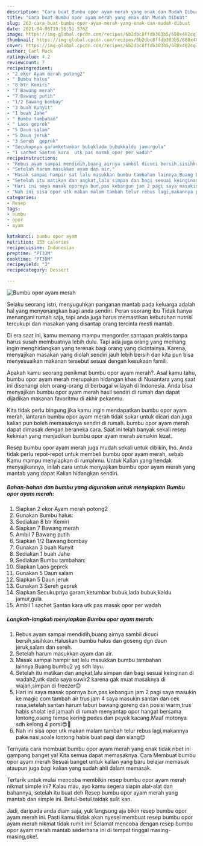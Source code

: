 ```yaml
---
description: "Cara buat Bumbu opor ayam merah yang enak dan Mudah Dibuat"
title: "Cara buat Bumbu opor ayam merah yang enak dan Mudah Dibuat"
slug: 263-cara-buat-bumbu-opor-ayam-merah-yang-enak-dan-mudah-dibuat
date: 2021-04-06T19:56:51.576Z
image: https://img-global.cpcdn.com/recipes/6b2dbc8ffdb303b5/680x482cq70/bumbu-opor-ayam-merah-foto-resep-utama.jpg
thumbnail: https://img-global.cpcdn.com/recipes/6b2dbc8ffdb303b5/680x482cq70/bumbu-opor-ayam-merah-foto-resep-utama.jpg
cover: https://img-global.cpcdn.com/recipes/6b2dbc8ffdb303b5/680x482cq70/bumbu-opor-ayam-merah-foto-resep-utama.jpg
author: Carl Mack
ratingvalue: 4.2
reviewcount: 7
recipeingredient:
- "2 ekor Ayam merah potong2"
- " Bumbu halus"
- "8 btr Kemiri"
- "7 Bawang merah"
- "7 Bawang putih"
- "1/2 Bawang bombay"
- "3 buah Kunyit"
- "1 buah Jahe"
- " Bumbu tambahan"
- " Laos geprek"
- "5 Daun salam"
- "5 Daun jeruk"
- "3 Sereh  geprek"
- "Secukupnya garamketumbar bubuklada bubukkaldu jamurgula"
- "1 sachet Santan kara  utk pas masak opor per wadah"
recipeinstructions:
- "Rebus ayam sampai mendidih,buang airnya sambil dicuci bersih,sisihkan.Haluskan bumbu halus dan goseng dgn daun jeruk,salam dan sereh."
- "Setelah harum masukkan ayam dan air."
- "Masak sampai hampir sat lalu masukkan bumbu tambahan lainnya.Buang bumbu2 yg sdh layu."
- "Setelah itu matikan dan angkat,lalu simpan dan bagi sesuai keinginan di wadah2,utk dada saya suwir2 karena gak muat masaknya di wajan,simpan di freezer😊"
- "Hari ini saya masak opornya bun,pas kebangun jam 2 pagi saya masukin ke magic com tambah air trus jam 4 saya masukin santan dan cek rasa,setelah santan harum taburi bawang goreng dan posisi warm,trus habis sholat ied jamaah di rumah menyantap opor hangat bersama lontong,oseng tempe kering pedes dan peyek kacang.Maaf motonya sdh kelong 4 porsi😍🙏"
- "Nah ini sisa opor utk makan malam tambah telur rebus lagi,makannya pake nasi,soale lontong habis buat pagi dan siang😍"
categories:
- Resep
tags:
- bumbu
- opor
- ayam

katakunci: bumbu opor ayam 
nutrition: 153 calories
recipecuisine: Indonesian
preptime: "PT33M"
cooktime: "PT30M"
recipeyield: "3"
recipecategory: Dessert

---
```



![Bumbu opor ayam merah](https://img-global.cpcdn.com/recipes/6b2dbc8ffdb303b5/680x482cq70/bumbu-opor-ayam-merah-foto-resep-utama.jpg)

Selaku seorang istri, menyuguhkan panganan mantab pada keluarga adalah hal yang menyenangkan bagi anda sendiri. Peran seorang ibu Tidak hanya menangani rumah saja, tapi anda juga harus memastikan kebutuhan nutrisi tercukupi dan masakan yang disantap orang tercinta mesti mantab.

Di era  saat ini, kamu memang mampu mengorder santapan praktis tanpa harus susah membuatnya lebih dulu. Tapi ada juga orang yang memang ingin menghidangkan yang terenak bagi orang yang dicintainya. Karena, menyajikan masakan yang diolah sendiri jauh lebih bersih dan kita pun bisa menyesuaikan makanan tersebut sesuai dengan kesukaan famili. 



Apakah kamu seorang penikmat bumbu opor ayam merah?. Asal kamu tahu, bumbu opor ayam merah merupakan hidangan khas di Nusantara yang saat ini disenangi oleh orang-orang di berbagai wilayah di Indonesia. Anda bisa menyajikan bumbu opor ayam merah hasil sendiri di rumah dan dapat dijadikan makanan favoritmu di akhir pekanmu.

Kita tidak perlu bingung jika kamu ingin mendapatkan bumbu opor ayam merah, lantaran bumbu opor ayam merah tidak sukar untuk dicari dan juga kalian pun boleh memasaknya sendiri di rumah. bumbu opor ayam merah dapat dimasak dengan beraneka cara. Saat ini telah banyak sekali resep kekinian yang menjadikan bumbu opor ayam merah semakin lezat.

Resep bumbu opor ayam merah juga mudah sekali untuk dibikin, lho. Anda tidak perlu repot-repot untuk membeli bumbu opor ayam merah, sebab Kamu mampu menyiapkan di rumahmu. Untuk Kalian yang hendak menyajikannya, inilah cara untuk menyajikan bumbu opor ayam merah yang mantab yang dapat Kalian hidangkan sendiri.

<!--inarticleads1-->

##### Bahan-bahan dan bumbu yang digunakan untuk menyiapkan Bumbu opor ayam merah:

1. Siapkan 2 ekor Ayam merah potong2
1. Gunakan  Bumbu halus:
1. Sediakan 8 btr Kemiri
1. Siapkan 7 Bawang merah
1. Ambil 7 Bawang putih
1. Siapkan 1/2 Bawang bombay
1. Gunakan 3 buah Kunyit
1. Sediakan 1 buah Jahe
1. Sediakan  Bumbu tambahan:
1. Siapkan  Laos geprek
1. Gunakan 5 Daun salam
1. Siapkan 5 Daun jeruk
1. Gunakan 3 Sereh  geprek
1. Siapkan Secukupnya garam,ketumbar bubuk,lada bubuk,kaldu jamur,gula
1. Ambil 1 sachet Santan kara  utk pas masak opor per wadah




<!--inarticleads2-->

##### Langkah-langkah menyiapkan Bumbu opor ayam merah:

1. Rebus ayam sampai mendidih,buang airnya sambil dicuci bersih,sisihkan.Haluskan bumbu halus dan goseng dgn daun jeruk,salam dan sereh.
1. Setelah harum masukkan ayam dan air.
1. Masak sampai hampir sat lalu masukkan bumbu tambahan lainnya.Buang bumbu2 yg sdh layu.
1. Setelah itu matikan dan angkat,lalu simpan dan bagi sesuai keinginan di wadah2,utk dada saya suwir2 karena gak muat masaknya di wajan,simpan di freezer😊
1. Hari ini saya masak opornya bun,pas kebangun jam 2 pagi saya masukin ke magic com tambah air trus jam 4 saya masukin santan dan cek rasa,setelah santan harum taburi bawang goreng dan posisi warm,trus habis sholat ied jamaah di rumah menyantap opor hangat bersama lontong,oseng tempe kering pedes dan peyek kacang.Maaf motonya sdh kelong 4 porsi😍🙏
1. Nah ini sisa opor utk makan malam tambah telur rebus lagi,makannya pake nasi,soale lontong habis buat pagi dan siang😍




Ternyata cara membuat bumbu opor ayam merah yang enak tidak ribet ini gampang banget ya! Kita semua dapat memasaknya. Cara Membuat bumbu opor ayam merah Sesuai banget untuk kalian yang baru belajar memasak ataupun juga bagi kalian yang sudah ahli dalam memasak.

Tertarik untuk mulai mencoba membikin resep bumbu opor ayam merah nikmat simple ini? Kalau mau, ayo kamu segera siapin alat-alat dan bahannya, setelah itu buat deh Resep bumbu opor ayam merah yang mantab dan simple ini. Betul-betul taidak sulit kan. 

Jadi, daripada anda diam saja, yuk langsung aja bikin resep bumbu opor ayam merah ini. Pasti kamu tiidak akan nyesel membuat resep bumbu opor ayam merah nikmat tidak rumit ini! Selamat mencoba dengan resep bumbu opor ayam merah mantab sederhana ini di tempat tinggal masing-masing,oke!.

